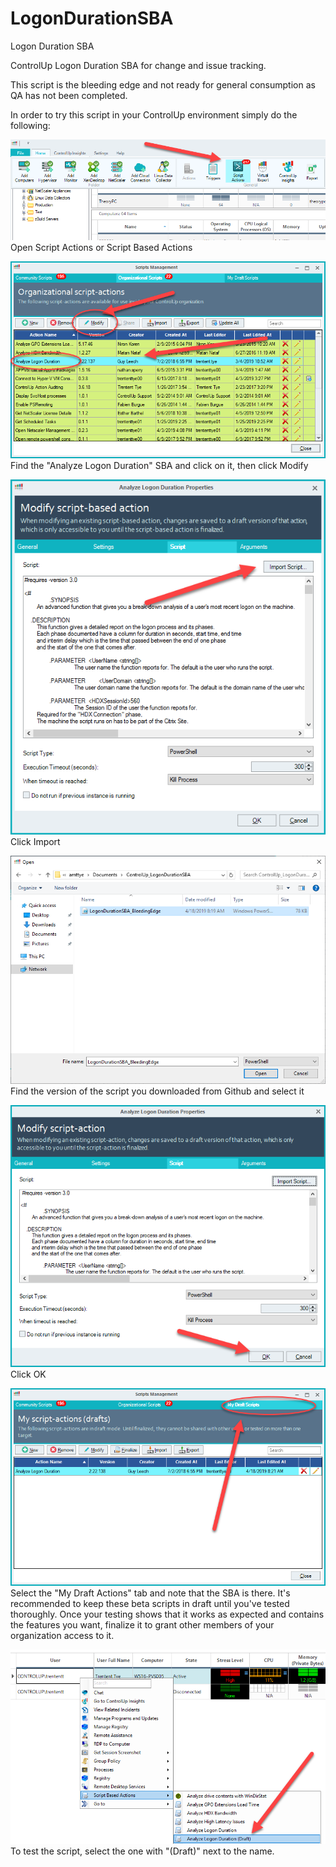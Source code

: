 # LogonDurationSBA
Logon Duration SBA

ControlUp Logon Duration SBA for change and issue tracking.

This script is the bleeding edge and not ready for general consumption as QA has not been completed.

In order to try this script in your ControlUp environment simply do the following:

![Screenshot](SBA_1_Menu.png)
Open Script Actions or Script Based Actions

![Screenshot](SBA_2_LogonDuration.png)
Find the "Analyze Logon Duration" SBA and click on it, then click Modify

![Screenshot](Import.png)
Click Import

![Screenshot](SBA_3_Select.png)
Find the version of the script you downloaded from Github and select it

![Screenshot](SBA_4_OK.png)
Click OK

![Screenshot](SBA_5_Drafts.png)
Select the "My Draft Actions" tab and note that the SBA is there.  It's recommended to keep these beta scripts in draft until you've tested thoroughly.  Once your testing shows that it works as expected and contains the features you want, finalize it to grant other members of your organization access to it.

![Screenshot](SBA_6_RunScript.png)
To test the script, select the one with "(Draft)" next to the name.
